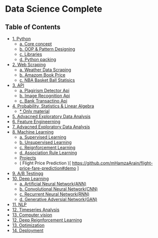 # Data Science Complete

## Table of Contents
* <a href="#sec1">1. Python</a>
  * <a href="#sec1.1"> a. Core concept </a>
  * <a href="#sec1.1"> b. OOP & Pattern Designing </a>
  * <a href="#sec1.1"> c. Libraries </a>
  * <a href="#sec1.1"> d. Python packing </a>
* <a href="#sec2">2. Web Scraping</a>
  * <a href="#sec2.1"> a. Weather Data Scraping </a>
  * <a href="#sec2.2"> b. Amazom Book Price </a>
  * <a href="#sec2.3"> c. NBA Basket Ball Statisics </a>
* <a href="#sec3">3. API</a>
  * <a href="#sec3.1"> a. Plagirism Detector Api</a>
  * <a href="#sec3.2"> b. Image Recognition Api</a>
  * <a href="#sec3.3"> c. Bank Transactino Api </a>
* <a href="#sec4">4. Probability, Statistics & Linear Algebra</a>
  * <a href="#sec4.1"> * Only material </a>
* <a href="#sec4">5. Advacned Exploratory Data Analysis</a>
* <a href="#sec4">6. Feature Engineerning</a>
* <a href="#sec4">7. Advacned Exploratory Data Analysis</a>
* <a href="#sec4">8. Machine Learning</a>
  * <a href="#sec4.1"> a. Supervised Learning </a>
  * <a href="#sec4.2"> b. Unsupervised Learning </a>
  * <a href="#sec4.3"> c. Reignforcement Learning </a>
  * <a href="#sec4.4"> d. Association Rule Learning</a>
  * <a href="#sec4.4"> Projects</a> 
  * ( Flight Price Prediction )[ https://github.com/mHamzaArain/flight-price-fare-prediction#demo ]
* <a href="#sec4">9. A/B Testingg</a>
* <a href="#sec4">10. Deep Learning</a>
  * <a href="#sec4.1"> a. Artificial Neural Network(ANN)</a>
  * <a href="#sec4.2"> b. Convolutional Neural Network(CNN) </a>
  * <a href="#sec4.3"> c. Recurrent Neural Network(RNN) </a>
  * <a href="#sec4.4"> d. Generative Adversial Network(GAN)</a>
* <a href="#sec4">11. NLP</a>
* <a href="#sec4">12. Timeseries Analysis</a>
* <a href="#sec4">13. Computer vision</a>
* <a href="#sec4">12. Deep Reignforcement Learning</a>
* <a href="#sec4">13. Optimization</a>
* <a href="#sec4">14. Deployment</a>
